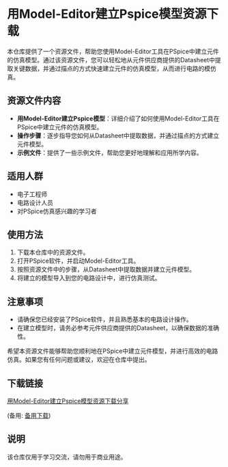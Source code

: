 # 用Model-Editor建立Pspice模型资源下载

本仓库提供了一个资源文件，帮助您使用Model-Editor工具在PSpice中建立元件的仿真模型。通过该资源文件，您可以轻松地从元件供应商提供的Datasheet中提取关键数据，并通过描点的方式快速建立元件的仿真模型，从而进行电路的模仿真。

## 资源文件内容

- **用Model-Editor建立Pspice模型**：详细介绍了如何使用Model-Editor工具在PSpice中建立元件的仿真模型。
- **操作步骤**：逐步指导您如何从Datasheet中提取数据，并通过描点的方式建立元件模型。
- **示例文件**：提供了一些示例文件，帮助您更好地理解和应用所学内容。

## 适用人群

- 电子工程师
- 电路设计人员
- 对PSpice仿真感兴趣的学习者

## 使用方法

1. 下载本仓库中的资源文件。
2. 打开PSpice软件，并启动Model-Editor工具。
3. 按照资源文件中的步骤，从Datasheet中提取数据并建立元件模型。
4. 将建立的模型导入到您的电路设计中，进行仿真测试。

## 注意事项

- 请确保您已经安装了PSpice软件，并且熟悉基本的电路设计操作。
- 在建立模型时，请务必参考元件供应商提供的Datasheet，以确保数据的准确性。

希望本资源文件能够帮助您顺利地在PSpice中建立元件模型，并进行高效的电路仿真。如果您有任何问题或建议，欢迎在仓库中提出。

## 下载链接
[用Model-Editor建立Pspice模型资源下载分享](https://pan.quark.cn/s/fd1b12ac34ea) 

(备用: [备用下载](https://pan.baidu.com/s/1WPJ38UVnvQXM8iRICSex4g?pwd=1234))

## 说明

该仓库仅用于学习交流，请勿用于商业用途。
